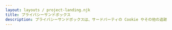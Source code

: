 ```yaml
---
layout: layouts / project-landing.njk
title: プライバシーサンドボックス
description: プライバシーサンドボックスは、サードパーティの Cookie やその他の追跡メカニズムを使用せずにクロスサイトのユースケースを満たすことを目指す一連の提案です。
---
```

